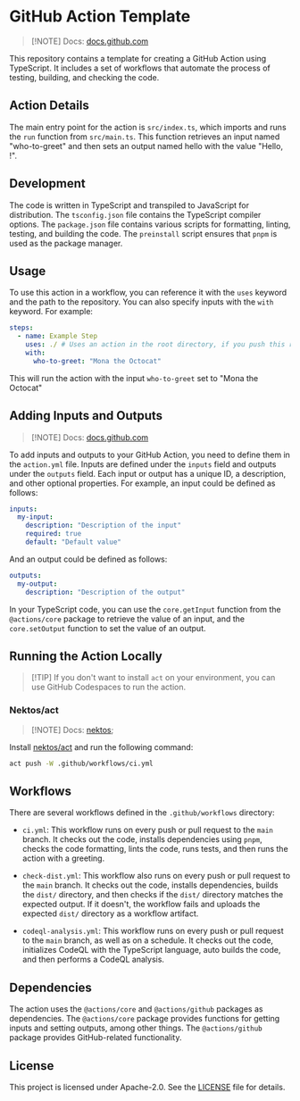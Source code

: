 # GitHub Action Template

> [!NOTE] Docs:
> [docs.github.com](https://docs.github.com/en/actions/creating-actions/creating-a-javascript-action)

This repository contains a template for creating a GitHub Action using
TypeScript. It includes a set of workflows that automate the process of testing,
building, and checking the code.

## Action Details

The main entry point for the action is `src/index.ts`, which imports and runs
the `run` function from `src/main.ts`. This function retrieves an input named
"who-to-greet" and then sets an output named hello with the value "Hello,
<who-to-greet>!".

## Development

The code is written in TypeScript and transpiled to JavaScript for distribution.
The `tsconfig.json` file contains the TypeScript compiler options. The
`package.json` file contains various scripts for formatting, linting, testing,
and building the code. The `preinstall` script ensures that `pnpm` is used as
the package manager.

## Usage

To use this action in a workflow, you can reference it with the `uses` keyword
and the path to the repository. You can also specify inputs with the `with`
keyword. For example:

```yaml
steps:
  - name: Example Step
    uses: ./ # Uses an action in the root directory, if you push this repository to GitHub, you can use the following: uses: <username>/gh-action-template@v1
    with:
      who-to-greet: "Mona the Octocat"
```

This will run the action with the input `who-to-greet` set to "Mona the Octocat"

## Adding Inputs and Outputs

> [!NOTE] Docs:
> [docs.github.com](https://docs.github.com/en/actions/creating-actions/metadata-syntax-for-github-actions)

To add inputs and outputs to your GitHub Action, you need to define them in the
`action.yml` file. Inputs are defined under the `inputs` field and outputs under
the `outputs` field. Each input or output has a unique ID, a description, and
other optional properties. For example, an input could be defined as follows:

```yaml
inputs:
  my-input:
    description: "Description of the input"
    required: true
    default: "Default value"
```

And an output could be defined as follows:

```yaml
outputs:
  my-output:
    description: "Description of the output"
```

In your TypeScript code, you can use the `core.getInput` function from the
`@actions/core` package to retrieve the value of an input, and the
`core.setOutput` function to set the value of an output.

## Running the Action Locally

> [!TIP] If you don't want to install `act` on your environment, you can use
> GitHub Codespaces to run the action.

### Nektos/act

> [!NOTE] Docs: [nektos](https://nektosact.com/introduction.html);

Install [nektos/act](https://github.com/nektos/act) and run the following
command:

```bash
act push -W .github/workflows/ci.yml
```

## Workflows

There are several workflows defined in the `.github/workflows` directory:

- `ci.yml`: This workflow runs on every push or pull request to the `main`
  branch. It checks out the code, installs dependencies using `pnpm`, checks the
  code formatting, lints the code, runs tests, and then runs the action with a
  greeting.

- `check-dist.yml`: This workflow also runs on every push or pull request to the
  `main` branch. It checks out the code, installs dependencies, builds the
  `dist/` directory, and then checks if the `dist/` directory matches the
  expected output. If it doesn't, the workflow fails and uploads the expected
  `dist/` directory as a workflow artifact.

- `codeql-analysis.yml`: This workflow runs on every push or pull request to the
  `main` branch, as well as on a schedule. It checks out the code, initializes
  CodeQL with the TypeScript language, auto builds the code, and then performs a
  CodeQL analysis.

## Dependencies

The action uses the `@actions/core` and `@actions/github` packages as
dependencies. The `@actions/core` package provides functions for getting inputs
and setting outputs, among other things. The `@actions/github` package provides
GitHub-related functionality.

## License

This project is licensed under Apache-2.0. See the [LICENSE](LICENSE) file for
details.
